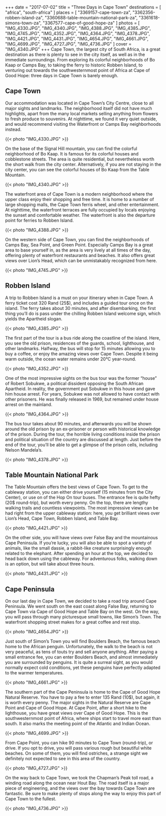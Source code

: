 +++
date   = "2017-07-02"
title  = "Three Days in Cape Town"
destinations = [ "africa", "south-africa" ]
places = [
  "3369157-cape-town-za", "3362356-robben-island-za",
  "3360688-table-mountain-national-park-za", "3361618-simons-town-za",
  "3367577-cape-of-good-hope-za"
]
photos = [
  "IMG_4330.JPG", "IMG_4340.JPG", "IMG_4388.JPG", "IMG_4385.JPG", "IMG_4745.JPG",
  "IMG_4352.JPG", "IMG_4364.JPG", "IMG_4378.JPG", "IMG_4421.JPG", "IMG_4431.JPG",
  "IMG_4654.JPG", "IMG_4661.JPG", "IMG_4699.JPG", "IMG_4727.JPG", "IMG_4736.JPG"
]
cover = "IMG_4340.JPG"
+++
Cape Town, the largest city of South Africa, is a great destination as there is plenty to see in the city itself, as well as in the immediate surroundings. From exploring its colorful neighborhoods of Bo Kaap or Camps Bay, to taking the ferry to historic Robben Island, to venturing out towards the southwesternmost point of Africa at Cape of Good Hope: three days in Cape Town is barely enough.
<!--more-->

## Cape Town
Our accommodation was located in Cape Town’s City Centre, close to all major sights and landmarks. The neighborhood itself did not have much highlights, apart from the many local markets selling anything from flowers to fresh produce to souvenirs. At nighttime, we found it very quiet outside, and would recommend visiting the Waterfront or Camps Bay neighborhoods instead.

{{< photo "IMG_4330.JPG" >}}

On the base of the Signal Hill mountain, you can find the colorful neighborhood of Bo Kaap. It is famous for its colorful houses and cobblestone streets. The area is quite residential, but nevertheless worth the short walk from the city center. Alternatively, if you are not staying in the city center, you can see the colorful houses of Bo Kaap from the Table Mountain.

{{< photo "IMG_4340.JPG" >}}

The waterfront area of Cape Town is a modern neighborhood where the upper class enjoy their shopping and free time. It is home to a number of large shopping malls, the Cape Town ferris wheel, and other entertainment. At nighttime, the waterfront terraces are fully occupied by locals enjoying the sunset and comfortable weather. The waterfront is also the departure point for ferries to Robben Island.

{{< photo "IMG_4388.JPG" >}}

On the western side of Cape Town, you can find the neighborhoods of Camps Bay, Sea Point, and Green Point. Especially Camps Bay is a great area to base yourself in, as the area is very lively at all times of the day, offering plenty of waterfront restaurants and beaches. It also offers great views over Lion’s Head, which can be unmistakably recognized from here.

{{< photo "IMG_4745.JPG" >}}

## Robben Island
A trip to Robben Island is a must on your itinerary when in Cape Town. A ferry ticket cost 320 Rand (25$), and includes a guided tour once on the island. The ferry takes about 30 minutes, and after disembarking, the first thing you’ll do is pass under the chilling Robben Island welcome sign, which yields the Apartheid slogan.

{{< photo "IMG_4385.JPG" >}}

The first part of the tour is a bus ride along the coastline of the island. Here, you see the old prison, residences of the guards, school, lighthouse, and other landmarks. Halfway, the bus will stop for 15 minutes allowing you to buy a coffee, or enjoy the amazing views over Cape Town. Despite it being warm outside, the ocean water remains under 20°C year-round.

{{< photo "IMG_4352.JPG" >}}

One of the most impressive sights on the bus tour was the former “house” of Robert Sobukwe, a political dissident opposing the South African Apartheid. In reality, the government put Sobukwe in this house and gave him house arrest. For years, Sobukwe was not allowed to have contact with other prisoners. He was finally released in 1969, but remained under house arrest on the mainland.

{{< photo "IMG_4364.JPG" >}}

The bus tour takes about 90 minutes, and afterwards you will be shown around the old prison by an ex-prisoner or person with historical knowledge of the prison. During the tour, the horrible living conditions inside the prison and political situation of the country are discussed at length. Just before the end of the tour, you’ll be able to get a glimpse of the prison cells, including Nelson Mandela’s.

{{< photo "IMG_4378.JPG" >}}

## Table Mountain National Park
The Table Mountain offers the best views of Cape Town. To get to the cableway station, you can either drive yourself (15 minutes from the City Center), or use on of the Hop On tour buses. The entrance fee is quite hefty (20$ round-trip), but worth every penny. On the top, there are lengthy walking trails and countless viewpoints. The most impressive views can be had right from the upper cableway station: here, you get brilliant views over Lion’s Head, Cape Town, Robben Island, and Table Bay.

{{< photo "IMG_4421.JPG" >}}

On the other side, you will have views over False Bay and the mountainous Cape Peninsula. If you’re lucky, you will also be able to spot a variety of animals, like the small dassie, a rabbit-like creature surprisingly enough related to the elephant. After spending an hour at the top, we decided to head back down using the cableway. For adventurous folks, walking down is an option, but will take about three hours.

{{< photo "IMG_4431.JPG" >}}

## Cape Peninsula
On our last day in Cape Town, we decided to take a road trip around Cape Peninsula. We went south on the east coast along False Bay, returning to Cape Town via Cape of Good Hope and Table Bay on the west. On the way, you will pass through many picturesque small towns, like Simon’s Town. The waterfront shopping street makes for a great coffee and rest stop.

{{< photo "IMG_4654.JPG" >}}

Just south of Simon’s Town you will find Boulders Beach, the famous beach home to the African penguin. Unfortunately, the walk to the beach is not very peaceful, as tens of touts try and sell anyone anything. After paying a small entrance fee, you can enter Boulders Beach, and almost immediately you are surrounded by penguins. It is quite a surreal sight, as you would normally expect cold conditions, yet these penguins have perfectly adapted to the warmer temperatures.

{{< photo "IMG_4661.JPG" >}}

The southern part of the Cape Peninsula is home to the Cape of Good Hope Natural Reserve. You have to pay a fee to enter 135 Rand (10$), but again, it is worth every penny. The major sights in the Natural Reserve are Cape Point and Cape of Good Hope. At Cape Point, after a short hike to the lighthouse, you have great views over Cape of Good Hope. This is the southwesternmost point of Africa, where ships start to travel more east than south. It also marks the meeting point of the Atlantic and Indian Ocean.

{{< photo "IMG_4699.JPG" >}}

From Cape Point, you can hike 90 minutes to Cape Town (round-trip), or drive. If you opt to drive, you will pass various rough but beautiful white beaches. On some of them, you will find ostriches, a strange sight we definitely not expected to see in this area of the country.

{{< photo "IMG_4727.JPG" >}}

On the way back to Cape Town, we took the Chapman’s Peak toll road, a winding road along the ocean near Hout Bay. The road itself is a major piece of engineering, and the views over the bay towards Cape Town are fantastic. Be sure to make plenty of stops along the way to enjoy this part of Cape Town to the fullest.

{{< photo "IMG_4736.JPG" >}}